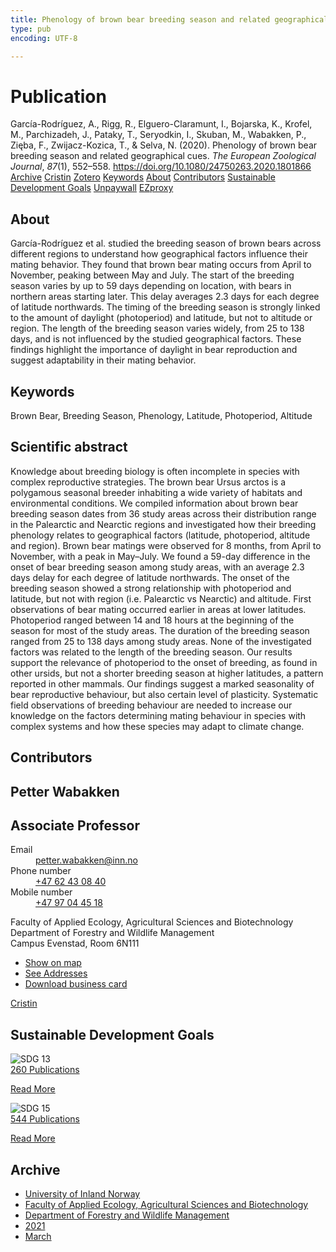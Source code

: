 ```yaml
---
title: Phenology of brown bear breeding season and related geographical cues
type: pub
encoding: UTF-8

---
```

<h1>Publication</h1>
<article id="csl-bib-container-H7L2NGMQ" class="csl-bib-container">
  <div class="csl-bib-body"> <div class="csl-entry">García-Rodríguez, A., Rigg, R., Elguero-Claramunt, I., Bojarska, K., Krofel, M., Parchizadeh, J., Pataky, T., Seryodkin, I., Skuban, M., Wabakken, P., Zięba, F., Zwijacz-Kozica, T., &#38; Selva, N. (2020). Phenology of brown bear breeding season and related geographical cues. <i>The European Zoological Journal</i>, <i>87</i>(1), 552–558. <a href="https://doi.org/10.1080/24750263.2020.1801866">https://doi.org/10.1080/24750263.2020.1801866</a></div> </div>
  <div class="csl-bib-buttons">
    <a href="#taxonomy-article-H7L2NGMQ" alt="archive" class="csl-bib-button">Archive</a>
    <a href="https://app.cristin.no/results/show.jsf?id=1900140" alt="Cristin" class="csl-bib-button">Cristin</a>
    <a href="http://zotero.org/groups/5881554/items/H7L2NGMQ" alt="Zotero" class="csl-bib-button">Zotero</a>
    <a href="#keywords-article-H7L2NGMQ" alt="keywords" class="csl-bib-button">Keywords</a>
    <a href="#about-article-H7L2NGMQ" alt="about_pub" class="csl-bib-button">About</a>
    <a href="#contributors-article-H7L2NGMQ" alt="contributors" class="csl-bib-button">Contributors</a>
    <a href="#sdg-article-H7L2NGMQ" alt="sdg" class="csl-bib-button">Sustainable Development Goals</a>
    <a href="https://www.tandfonline.com/doi/pdf/10.1080/24750263.2020.1801866?needAccess=true" alt="Unpaywall" class="csl-bib-button">Unpaywall</a>
    <a href="https://www.tandfonline.com/doi/pdf/10.1080/24750263.2020.1801866?needAccess=true" alt="EZproxy" class="csl-bib-button">EZproxy</a>
  </div>
  <div id="csl-bib-meta-container-H7L2NGMQ"></div>
</article>
<div id="csl-bib-meta-H7L2NGMQ" class="csl-bib-meta">
  <article id="about-article-H7L2NGMQ" class="about_pub-article">
    <h1>About</h1>
    García-Rodríguez et al. studied the breeding season of brown bears across different regions to understand how geographical factors influence their mating behavior. They found that brown bear mating occurs from April to November, peaking between May and July. The start of the breeding season varies by up to 59 days depending on location, with bears in northern areas starting later. This delay averages 2.3 days for each degree of latitude northwards. The timing of the breeding season is strongly linked to the amount of daylight (photoperiod) and latitude, but not to altitude or region. The length of the breeding season varies widely, from 25 to 138 days, and is not influenced by the studied geographical factors. These findings highlight the importance of daylight in bear reproduction and suggest adaptability in their mating behavior.
  </article>
  <article id="keywords-article-H7L2NGMQ" class="keywords-article">
    <h1>Keywords</h1>
    Brown Bear, Breeding Season, Phenology, Latitude, Photoperiod, Altitude
  </article>
  <article id="abstract-article-H7L2NGMQ" class="abstract-article">
    <h1>Scientific abstract</h1>
    Knowledge about breeding biology is often incomplete in species with complex reproductive strategies. The brown bear Ursus arctos is a polygamous seasonal breeder inhabiting a wide variety of habitats and environmental conditions. We compiled information about brown bear breeding season dates from 36 study areas across their distribution range in the Palearctic and Nearctic regions and investigated how their breeding phenology relates to geographical factors (latitude, photoperiod, altitude and region). Brown bear matings were observed for 8 months, from April to November, with a peak in May–July. We found a 59-day difference in the onset of bear breeding season among study areas, with an average 2.3 days delay for each degree of latitude northwards. The onset of the breeding season showed a strong relationship with photoperiod and latitude, but not with region (i.e. Palearctic vs Nearctic) and altitude. First observations of bear mating occurred earlier in areas at lower latitudes. Photoperiod ranged between 14 and 18 hours at the beginning of the season for most of the study areas. The duration of the breeding season ranged from 25 to 138 days among study areas. None of the investigated factors was related to the length of the breeding season. Our results support the relevance of photoperiod to the onset of breeding, as found in other ursids, but not a shorter breeding season at higher latitudes, a pattern reported in other mammals. Our findings suggest a marked seasonality of bear reproductive behaviour, but also certain level of plasticity. Systematic field observations of breeding behaviour are needed to increase our knowledge on the factors determining mating behaviour in species with complex systems and how these species may adapt to climate change.
  </article>
  <article id="contributors-article-H7L2NGMQ" class="contributors-article">
    <h1>Contributors</h1>
    <div class="personas"> <div class="vrtx-hinn-person-card"> <div class="photo"> <i class="lar la-user-circle missing-person"></i> </div> <div class="info"> <hgroup><h1>Petter Wabakken</h1> <h2>Associate Professor</h2> </hgroup><dl> <dt>Email</dt> <dd> <a href="mailto:petter.wabakken@inn.no">petter.wabakken@inn.no</a> </dd> <dt>Phone number</dt> <dd><a href="tel:+4762430840"> +47 62 43 08 40 </a></dd> <dt>Mobile number</dt> <dd><a href="tel:+4797044518"> +47 97 04 45 18 </a></dd> </dl> <p> Faculty of Applied Ecology, Agricultural Sciences and Biotechnology<br> Department of Forestry and Wildlife Management<br> Campus Evenstad, Room 6N111 </p> <ul class="vrtx-hinn-links"> <li><a href="https://www.google.com/maps?q=61.42516,11.07813">Show on map</a></li> <li><a href="https://www.inn.no/english/find-an-employee/petter-wabakken.html#vrtx-hinn-addresses">See Addresses</a></li> <li><a href="https://www.inn.no/english/find-an-employee/petter-wabakken.html?vrtx=vcf">Download business card</a></li> </ul> </div> </div> <a href="https://app.cristin.no/persons/show.jsf?id=328337" alt="Cristin URL" class="personas-cristin">Cristin</a> </div>
  </article>
  <article id="sdg-article-H7L2NGMQ" class="sdg-article">
    <h1>Sustainable Development Goals</h1>
    <div class="sdg-container"><div id="sdg13" class="sdg">
        <img src="{{< params subfolder >}}images/sdg/sdg13_en.png" class="image" alt="SDG 13">
        <div class="sdg-overlay">
          <a href="{{< params subfolder >}}en/archive/?sdg=13#archive" class="sdg-publication-count"><span>260</span> Publications</a>
          <p><a href="https://sdgs.un.org/goals/goal13" class="sdg-read-more">Read More</a></p>
        </div>
      </div> <div id="sdg15" class="sdg">
        <img src="{{< params subfolder >}}images/sdg/sdg15_en.png" class="image" alt="SDG 15">
        <div class="sdg-overlay">
          <a href="{{< params subfolder >}}en/archive/?sdg=15#archive" class="sdg-publication-count"><span>544</span> Publications</a>
          <p><a href="https://sdgs.un.org/goals/goal15" class="sdg-read-more">Read More</a></p>
        </div>
      </div></div>
  </article>
  <article id="taxonomy-article-H7L2NGMQ" class="taxonomy-article">
    <h1>Archive</h1>
    <ul>
      <li><a href="{{< params subfolder >}}en/archive/?key=3DCRN523">University of Inland Norway</a></li>
      <li><a href="{{< params subfolder >}}en/archive/?key=T77LXH6D">Faculty of Applied Ecology, Agricultural Sciences and Biotechnology</a></li>
      <li><a href="{{< params subfolder >}}en/archive/?key=7TRARPE3">Department of Forestry and Wildlife Management</a></li>
      <li><a href="{{< params subfolder >}}en/archive/?key=5LT6Q2XL">2021</a></li>
      <li><a href="{{< params subfolder >}}en/archive/?key=8DK4JEF9">March</a></li>
    </ul>
  </article>
</div>
